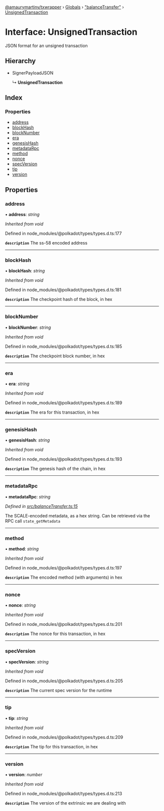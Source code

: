 [@amaurymartiny/txwrapper](../README.md) › [Globals](../globals.md) › ["balanceTransfer"](../modules/_balancetransfer_.md) › [UnsignedTransaction](_balancetransfer_.unsignedtransaction.md)

# Interface: UnsignedTransaction

JSON format for an unsigned transaction

## Hierarchy

* SignerPayloadJSON

  ↳ **UnsignedTransaction**

## Index

### Properties

* [address](_balancetransfer_.unsignedtransaction.md#address)
* [blockHash](_balancetransfer_.unsignedtransaction.md#blockhash)
* [blockNumber](_balancetransfer_.unsignedtransaction.md#blocknumber)
* [era](_balancetransfer_.unsignedtransaction.md#era)
* [genesisHash](_balancetransfer_.unsignedtransaction.md#genesishash)
* [metadataRpc](_balancetransfer_.unsignedtransaction.md#metadatarpc)
* [method](_balancetransfer_.unsignedtransaction.md#method)
* [nonce](_balancetransfer_.unsignedtransaction.md#nonce)
* [specVersion](_balancetransfer_.unsignedtransaction.md#specversion)
* [tip](_balancetransfer_.unsignedtransaction.md#tip)
* [version](_balancetransfer_.unsignedtransaction.md#version)

## Properties

###  address

• **address**: *string*

*Inherited from void*

Defined in node_modules/@polkadot/types/types.d.ts:177

**`description`** The ss-58 encoded address

___

###  blockHash

• **blockHash**: *string*

*Inherited from void*

Defined in node_modules/@polkadot/types/types.d.ts:181

**`description`** The checkpoint hash of the block, in hex

___

###  blockNumber

• **blockNumber**: *string*

*Inherited from void*

Defined in node_modules/@polkadot/types/types.d.ts:185

**`description`** The checkpoint block number, in hex

___

###  era

• **era**: *string*

*Inherited from void*

Defined in node_modules/@polkadot/types/types.d.ts:189

**`description`** The era for this transaction, in hex

___

###  genesisHash

• **genesisHash**: *string*

*Inherited from void*

Defined in node_modules/@polkadot/types/types.d.ts:193

**`description`** The genesis hash of the chain, in hex

___

###  metadataRpc

• **metadataRpc**: *string*

*Defined in [src/balanceTransfer.ts:15](https://github.com/amaurymartiny/polkadotjs-wrapper/blob/8a10176/src/balanceTransfer.ts#L15)*

The SCALE-encoded metadata, as a hex string. Can be retrieved via the RPC
call `state_getMetadata`

___

###  method

• **method**: *string*

*Inherited from void*

Defined in node_modules/@polkadot/types/types.d.ts:197

**`description`** The encoded method (with arguments) in hex

___

###  nonce

• **nonce**: *string*

*Inherited from void*

Defined in node_modules/@polkadot/types/types.d.ts:201

**`description`** The nonce for this transaction, in hex

___

###  specVersion

• **specVersion**: *string*

*Inherited from void*

Defined in node_modules/@polkadot/types/types.d.ts:205

**`description`** The current spec version for  the runtime

___

###  tip

• **tip**: *string*

*Inherited from void*

Defined in node_modules/@polkadot/types/types.d.ts:209

**`description`** The tip for this transaction, in hex

___

###  version

• **version**: *number*

*Inherited from void*

Defined in node_modules/@polkadot/types/types.d.ts:213

**`description`** The version of the extrinsic we are dealing with
